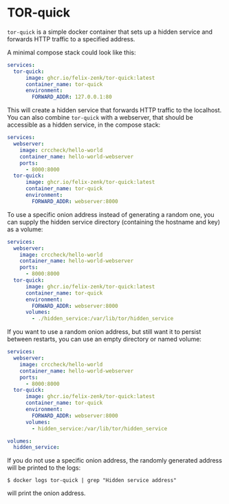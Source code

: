 TOR-quick
===

`tor-quick` is a simple docker container
that sets up a hidden service and forwards HTTP traffic to a specified address.

A minimal compose stack could look like this:

```yaml
services:
  tor-quick:
      image: ghcr.io/felix-zenk/tor-quick:latest
      container_name: tor-quick
      environment:
        FORWARD_ADDR: 127.0.0.1:80
```

This will create a hidden service that forwards HTTP traffic to the localhost.
You can also combine `tor-quick` with a webserver, that should be accessible as a hidden service,
in the compose stack:

```yaml
services:
  webserver:
    image: crccheck/hello-world
    container_name: hello-world-webserver
    ports:
      - 8000:8000
  tor-quick:
      image: ghcr.io/felix-zenk/tor-quick:latest
      container_name: tor-quick
      environment:
        FORWARD_ADDR: webserver:8000
```

To use a specific onion address instead of generating a random one,
you can supply the hidden service directory (containing the hostname and key) as a volume:

```yaml
services:
  webserver:
    image: crccheck/hello-world
    container_name: hello-world-webserver
    ports:
      - 8000:8000
  tor-quick:
      image: ghcr.io/felix-zenk/tor-quick:latest
      container_name: tor-quick
      environment:
        FORWARD_ADDR: webserver:8000
      volumes:
        - ./hidden_service:/var/lib/tor/hidden_service
```

If you want to use a random onion address, but still want it to persist between restarts,
you can use an empty directory or named volume:

```yaml
services:
  webserver:
    image: crccheck/hello-world
    container_name: hello-world-webserver
    ports:
      - 8000:8000
  tor-quick:
      image: ghcr.io/felix-zenk/tor-quick:latest
      container_name: tor-quick
      environment:
        FORWARD_ADDR: webserver:8000
      volumes:
        - hidden_service:/var/lib/tor/hidden_service

volumes:
  hidden_service:
```

If you do not use a specific onion address,
the randomly generated address will be printed to the logs:

```shell
$ docker logs tor-quick | grep "Hidden service address"
```

will print the onion address.
